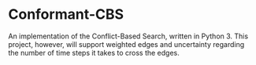 # Conformant-CBS
An implementation of the Conflict-Based Search, written in Python 3. This project, however, will support weighted edges and uncertainty regarding the number of time steps it takes to cross the edges.
